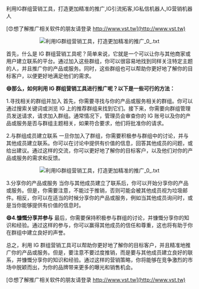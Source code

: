 利用IG群组营销工具，打造更加精准的推广,IG引流拓客,IG私信机器人,IG营销机器人

[😍想了解推广相关软件的朋友请登录 http://www.vst.tw](http://www.vst.tw)

 <center><img src="https://vst.tw/MP4/tuiguang/png/8.png" alt="利用IG群组营销工具，打造更加精准的推广_0_.txt"></center>

首先，什么是 IG 群组营销工具呢？简单来说，它就是一个可以让你与其他商家或用户建立联系的平台。通过加入这些群组，你可以很容易地找到同样关注特定主题的人，并且推广你的产品或服务。同时，这些群组也可以帮助你更好地了解你的目标客户，以便更好地满足他们的需求。

**😄那么，如何利用 IG 群组营销工具进行推广呢？以下是一些可行的方法：**

1.寻找相关的群组并加入
首先，你需要寻找与你的产品或服务相关的群组。你可以通过搜索关键词或浏览 IG 上的推荐群组来找到它们。接下来，你需要向群组管理员发送请求，请求加入群组。通常情况下，管理员会审查你的 IG 账号以及你的产品或服务是否与群组主题相关，如果符合要求，他们将批准你的请求。

2.与群组成员建立联系
一旦你加入了群组，你需要积极参与群组中的讨论，并与其他成员建立联系。你可以在讨论中提供有价值的信息，回答其他成员的问题，或给出建议。通过这样的交流，你可以更好地了解你的目标客户，以及他们对你的产品或服务的需求和反馈。

 <center><img src="https://vst.tw/MP4/tuiguang/png/7.png" alt="利用IG群组营销工具，打造更加精准的推广_0_.txt"></center>

3.分享你的产品或服务
当你与其他成员建立了联系后，你可以开始分享你的产品或服务。但是，你需要注意，不能过于推销，否则可能会被其他成员视为垃圾邮件。相反，你可以在适当的时候分享你的产品或服务，例如当其他成员询问时，或是当你能够提供有价值的信息时。

**😄4.慷慨分享并参与**
最后，你需要保持积极参与群组的讨论，并慷慨分享你的知识和经验。通过这样的参与，你可以赢得其他成员的信任和尊重，这也将有助于你在群组中建立良好的声誉。

总之，利用 IG 群组营销工具可以帮助你更好地了解你的目标客户，并且精准地推广你的产品或服务。但是，要注意不要过度推销，而是要与其他成员建立良好的联系，并慷慨分享你的知识和经验。通过这样的营销策略，你将能够在竞争激烈的市场中脱颖而出，为你的品牌带来更多的曝光和销售机会。

[😍想了解推广相关软件的朋友请登录 http://www.vst.tw](http://www.vst.tw)



